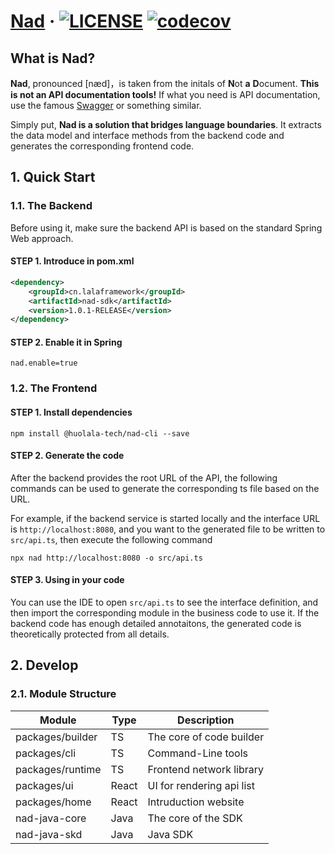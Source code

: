 # [Nad](https://nad.huolala.cn/) · [![LICENSE](https://img.shields.io/github/license/HuolalaTech/nad)](LICENSE.txt) [![codecov](https://codecov.io/gh/HuolalaTech/nad/branch/main/graph/badge.svg?token=3YnCtwfAzL)](https://codecov.io/gh/HuolalaTech/nad)

## What is Nad?

**Nad**, pronounced [næd]，is taken from the initals of **N**ot **a** **D**ocument.
**This is not an API documentation tools!**
If what you need is API documentation, use the famous [Swagger](https://swagger.io/) or something similar.

Simply put, **Nad is a solution that bridges language boundaries**.
It extracts the data model and interface methods from the backend code and generates the corresponding frontend code.

## 1. Quick Start

### 1.1. The Backend

Before using it, make sure the backend API is based on the standard Spring Web approach.

#### STEP 1. Introduce in pom.xml

```xml
<dependency>
    <groupId>cn.lalaframework</groupId>
    <artifactId>nad-sdk</artifactId>
    <version>1.0.1-RELEASE</version>
</dependency>
```

#### STEP 2. Enable it in Spring

```properties
nad.enable=true
```

### 1.2. The Frontend

#### STEP 1. Install dependencies

```shell
npm install @huolala-tech/nad-cli --save
```

#### STEP 2. Generate the code

After the backend provides the root URL of the API,
the following commands can be used to generate the corresponding ts file based on the URL.

For example, if the backend service is started locally and the interface URL is `http://localhost:8080`,
and you want to the generated file to be written to `src/api.ts`, then execute the following command

```shell
npx nad http://localhost:8080 -o src/api.ts
```

#### STEP 3. Using in your code

You can use the IDE to open `src/api.ts` to see the interface definition,
and then import the corresponding module in the business code to use it.
If the backend code has enough detailed annotaitons, the generated code is theoretically protected from all details.

## 2. Develop

### 2.1. Module Structure

| Module           | Type  | Description               |
| ---------------- | ----- | ------------------------- |
| packages/builder | TS    | The core of code builder  |
| packages/cli     | TS    | Command-Line tools        |
| packages/runtime | TS    | Frontend network library  |
| packages/ui      | React | UI for rendering api list |
| packages/home    | React | Intruduction website      |
| nad-java-core    | Java  | The core of the SDK       |
| nad-java-skd     | Java  | Java SDK                  |
